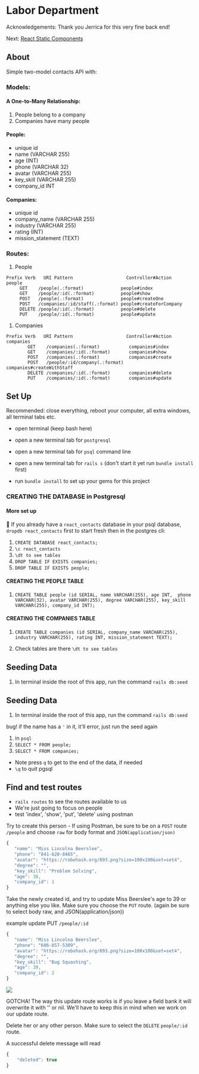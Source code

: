 # Labor Department

Acknowledgements: Thank you Jerrica for this very fine back end!

Next: [React Static Components](react_static_components.md)

## About

Simple two-model contacts API with:

### Models:
#### A One-to-Many Relationship:
  1. People belong to a company
  1. Companies have many people

#### People:
  - unique id
  - name (VARCHAR 255)
  - age (INT)
  - phone (VARCHAR 32)
  - avatar (VARCHAR 255)
  - key_skill (VARCHAR 255)
  - company_id INT

#### Companies:
  - unique id
  - company_name (VARCHAR 255)
  - industry (VARCHAR 255)
  - rating (INT)
  - mission_statement (TEXT)

### Routes:
  1. People
  ```
Prefix Verb   URI Pattern                    Controller#Action
people
       GET    /people(.:format)              people#index
       GET    /people/:id(.:format)          people#show
       POST   /people(.:format)              people#createOne
       POST   /companies/:id/staff(.:format) people#createForCompany
       DELETE /people/:id(.:format)          people#delete
       PUT    /people/:id(.:format)          people#update
  ```
  1. Companies
  ```
  Prefix Verb   URI Pattern                    Controller#Action
  companies
          GET    /companies(.:format)           companies#index
          GET    /companies/:id(.:format)       companies#show
          POST   /companies(.:format)           companies#create
          POST   /people/:id/company(.:format)  companies#createWithStaff
          DELETE /companies/:id(.:format)       companies#delete
          PUT    /companies/:id(.:format)       companies#update
  ```


## Set Up

Recommended: close everything, reboot your computer, all extra windows, all terminal tabs etc.
- open terminal (keep bash here)

- open a new terminal tab for `postgresql`
- open a new terminal tab for `psql` command line
- open a new terminal tab for `rails s` (don't start it yet run `bundle install` first)
- run `bundle install` to set up your gems for this project


### CREATING THE DATABASE in Postgresql

#### More set up
:red_circle: If you already have a `react_contacts` database in your psql database, `dropdb react_contacts` first to start fresh then in the postgres cli:
1. `CREATE DATABASE react_contacts;`
1. `\c react_contacts`
1. `\dt to see tables`
1. `DROP TABLE IF EXISTS companies;`
1. `DROP TABLE IF EXISTS people;`



#### CREATING THE PEOPLE TABLE  

1. `CREATE TABLE people (id SERIAL, name VARCHAR(255), age INT,  phone VARCHAR(32), avatar VARCHAR(255), degree VARCHAR(255), key_skill VARCHAR(255), company_id INT);`

#### CREATING THE COMPANIES TABLE

1. `CREATE TABLE companies (id SERIAL, company_name VARCHAR(255), industry VARCHAR(255), rating INT, mission_statement TEXT);`


1. Check tables are there `\dt to see tables`

## Seeding Data

1. In terminal inside the root of this app, run the command `rails db:seed`

## Seeding Data

1. In terminal inside the root of this app, run the command `rails db:seed`

bug! if the name has a `'` in it, it'll error, just run the seed again

1. in `psql`
1. `SELECT * FROM people;`
1. `SELECT * FROM companies;`
- Note press `q` to get to the end of the data, if needed
- `\q` to quit pgsql

## Find and test routes
- `rails routes` to see the routes available to us
- We're just going to focus on people
- test 'index', 'show', 'put', 'delete' using postman


Try to create this person - If using Postman, be sure to be on a `POST` route `/people` and choose `raw` for body format and `JSON(application/json)`
```js
{
   "name": "Miss Lincolna Beerslee",
   "phone": "841-620-8465",
   "avatar": "https://robohash.org/893.png?size=100x100&set=set4",
   "degree": "",
   "key_skill": "Problem Solving",
   "age": 38,
   "company_id": 1
}
```



Take the newly created id, and try to update Miss Beerslee's age to 39 or anything else you like. Make sure you choose the `PUT` route. (again be sure to select body raw, and JSON(application/json))

example update  PUT `/people/:id`

```js
{
   "name": "Miss Lincolna Beerslee",
   "phone": "606-857-5309",
   "avatar": "https://robohash.org/893.png?size=100x100&set=set4",
   "degree": "",
   "key_skill": "Bug Squashing",
   "age": 39,
   "company_id": 2
}
```

![](https://i.imgur.com/96y9KRe.png)

GOTCHA! The way this update route works is if you leave a field bank it will overwrite it with '' or nil. We'll have to keep this in mind when we work on our update route.


Delete her or any other person. Make sure to select the `DELETE` `people/:id` route.

A successful delete message will read
```js
{
    "deleted": true
}
```
